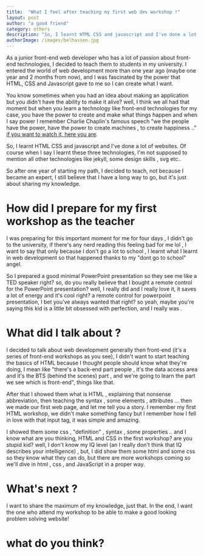 ```yaml
---
title:  "What I feel after teaching my first web dev workshop !"
layout: post
author: "a good friend"
category: others
description: "So, I learnt HTML CSS and javascript and I've done a lot of websites. Of course when I say I learnt these three technologies, I'm not supposed to mention all other technologies like jekyll, some design skills , svg etc.."
authorImage: /images/belhassen.jpg
---
```

As a junior front-end web developer who has a lot of passion about front-end technologies, I decided to teach them to students in my university. I entered the world of web development more than one year ago (maybe one year and 2 months from now), and I was fascinated by the power that HTML, CSS and Javascript gave to me so I can create what I want.

You know sometimes when you had an idea about making an application but you didn't have the ability to make it alive? well, I think we all had that moment  but when you learn a technology like front-end technologies for my case, you have the power to create and make what things happen and when I say power I remember Charlie Chaplin's famous speech "we the people have the power, have the power to create machines , to create happiness .." [if you want to watch it, here you are](https://www.youtube.com/watch?v=w8HdOHrc3OQ&feature=share).

So, I learnt HTML CSS and javascript and I've done a lot of websites. Of course when I say I learnt these three technologies, I'm not supposed to mention all other technologies like jekyll, some design skills , svg etc..

So after one year of starting my path, I decided to teach, not because I became an expert, I still believe that I have a long way to go, but it's just about sharing my knowledge.

# How did I prepare for my first workshop as the teacher

I was preparing for this important moment for me for four days , I didn't go to the university, if there's any nerd reading this feeling bad for me lol , I want to say that only because I don't go a lot to school , I learnt what I learnt in web development so that happened thanks to my "dont go to school" angel.

So I prepared a good minimal PowerPoint presentation so they see me like a TED speaker right? so, do you really believe that I bought a remote control for the PowerPoint presentation? well, I really did and I really love it, it saves a lot of energy and it's cool right? a remote control for powerpoint presentation, I bet you've always wanted that right? so yeah, maybe you're saying this kid is a little bit obsessed with perfection, and I really was .

# What did I talk about ? 

I decided to talk about web development generally then front-end (it's a series of front-end workshops as you see), I didn't want to start teaching the basics of HTML because I thought people should know what they're doing, I mean like "there's a back-end part people , it's the data access area and it's the BTS (behind the scenes) part , and we're going to learn the part we see which is front-end", things like that. 

After that I showed them what is HTML , explaining that nonsense abbreviation, then teaching the syntax , some elements , attributes ... then we made our first web page, and let me tell you a story. I remember my first HTML workshop, we didn't make something fancy but I remember how I fell in love with that input tag, it was simple and amazing.

I showed them some css , "definition" , syntax , some properties .. and I know what are you thinking, HTML and CSS in the first workshop? are you stupid kid? well, I don't know my IQ level (an I really don't think that IQ describes your intelligence) , but, I did show them some html and some css so they know what they can do, but there are more workshops coming so we'll dive in  html , css , and JavaScript in a proper way.

# What's next ?

I want to share the maximum of my knowledge, just that. In the end, I want the one who attend my workshop to be able to make a good looking problem solving website!

# what do you think?
